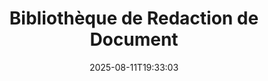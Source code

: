 ---
############################# Static ############################
layout: "family"
date:  2025-08-11T19:33:03
draft: false

product: "Redaction"
product_tag: "redaction"

lang: fr

############################# Head ############################
head_title: "Solution de Redaction de Document. Éditez ou supprimez toute donnée sensible."
head_description: "Supprimez, censurez ou masquez du texte, des images ou des métadonnées dans des fichiers PDF, des documents Word, des tableaux Excel, des présentations PowerPoint, des images, et plus encore. Utilisez notre bibliothèque dans vos applications .NET, Java, Python ou basées sur le cloud."

############################# Header ############################
title: "Bibliothèque de Redaction de Document"
description:  |
  Masquez ou supprimez des informations privées provenant de divers types de fichiers.

  Modifiez du texte ou des images pour éliminer le contenu sensible.

  Gérez les métadonnées des fichiers grâce à nos fonctionnalités avancées.

############################# Supported Platforms ###############################
supported_platforms:
  enable: true
  head_title: "Choisissez Votre Plateforme"
  title: "Indépendance de Plateforme"
  description: "La bibliothèque GroupDocs.Redaction prend en charge les systèmes d'exploitation et cadres suivants :"
  details_link_title: "En savoir plus"

  items:
    # items loop
    - title: ".NET"
      description: GroupDocs.Redaction .NET 
      color: "blue"
      tag: "net"
      link: "/redaction/net/"
      features_link: "https://docs.groupdocs.com/redaction/net/system-requirements/"
      features:
          # features loop
          - rows: "2"
            content: |
                    .NET Framework 4.6.2 or higher <br> .NET Core 3.1 or higher
      
          # features loop
          - rows: "4"
            content: |
                    Windows <br> Linux <br> Mac OS <br> Microsoft Azure
      
          # features loop
          - rows: "3"
            content: |
                    Microsoft Visual Studio <br> JetBrains Rider <br> Microsoft Visual Code
      
          # features loop
          - rows: "1"
            content: |
                    30+ file formats
      

    # items loop
    - title: "Java"
      description: GroupDocs.Redaction Java
      color: "red"
      tag: "java"
      link: "/redaction/java/"
      features_link: "https://docs.groupdocs.com/redaction/java/system-requirements/"
      features:
          # features loop
          - rows: "2"
            content: |
                    Java 8 or higher <br> Kotlin
      
          # features loop
          - rows: "4"
            content: |
                    Windows <br> Linux <br> Mac OS
      
          # features loop
          - rows: "3"
            content: |
                    IntelliJ IDEA <br> Eclipse <br> NetBeans
      
          # features loop
          - rows: "1"
            content: |
                    30+ file formats

    # items loop
    - title: "Python"
      description: GroupDocs.Redaction Python
      color: "yellow"
      tag: "python-net"
      link: "/redaction/python-net/"
      features_link: "https://docs.groupdocs.com/redaction/python-net/system-requirements/"
      features:
          # features loop
          - rows: "2"
            content: |
                    Python 3.9+ and .Net 6+
      
          # features loop
          - rows: "4"
            content: |
                    Windows <br> Linux <br> Mac OS
      
          # features loop
          - rows: "3"
            content: |
                    IDLE <br> PyCharm <br> Visual Studio Code
      
          # features loop
          - rows: "1"
            content: |
                    30+ file formats

############################# Features ###############################
features:
  enable: true
  title: "GroupDocs.Redaction en un coup d'œil"
  description: "Une solution pour gérer le contenu dans des fichiers PDF, des documents Office, des images et d'autres fichiers commerciaux."

  items:
    # items loop
    - icon: "text"
      title: "Supprimer ou Éditer du Texte"
      content: "Trouvez et censurez du texte sensible dans vos documents."

    # items loop
    - icon: "image"
      title: "Censurer des Images"
      content: "Masquez facilement des zones d'images dans vos fichiers."

    # items loop
    - icon: "template"
      title: "Gérer les Métadonnées"
      content: "Supprimez ou remplacez des métadonnées telles que l'auteur dans les documents Word ou les données EXIF dans les images."

    # items loop
    - icon: "pdf"
      title: "Fonctionnalités Avancées"
      content: "Recherchez des données à censurer à l'aide d'expressions régulières ou d'intégration AI."

############################# Code samples ############################
code_samples:
  enable: true
  title: "Exemples de Code GroupDocs.Redaction"
  description: "Cas typiques d'opérations de censure GroupDocs.Redaction."
  items:
    # code sample loop
    - title: "Comment Censurer du Texte dans des Documents PDF"
      content: |
       GroupDocs.Redaction est la meilleure solution pour censurer du texte dans vos documents en quelques étapes.
      samples:
        - language: "C#"
          color: "blue"
          content: |
            ```csharp {style=abap}   
            // Passez le chemin du fichier à censurer à une instance de Redactor
            using (Redactor redactor  = new Redactor("source.pdf"))
            {
                // Fournissez des options de censure
                var redaction = new ExactPhraseRedaction("Sensitive data", new ReplacementOptions("[hidden]"));

                // Censurez et sauvegardez le résultat
                redactor.Apply(redaction);

                var outputFile = redactor.Save();
            }   
            ```
        - language: "Java"
          color: "red"
          content: |
            ```java {style=abap}   
            // Passez le chemin du fichier à censurer à une instance de Redactor
            final Redactor redactor  = new Redactor("source.pdf");

            try 
            {
                // Fournissez des options de censure
                ExactPhraseRedaction redaction = new ExactPhraseRedaction("Sensitive data", new ReplacementOptions("[hidden]"));

                // Censurez et sauvegardez le résultat
                redactor.apply(redaction);
                redactor.save();
            }
            finally { redactor.close(); } 
            ```
        - language: "Python"
          color: "yellow"
          content: |
            ```python {style=abap}
            import groupdocs.redaction as gr
            import groupdocs.redaction.options as gro
            import groupdocs.redaction.redactions as grr

            def run():

                # Passez le chemin du fichier à censurer à une instance de Redactor
                with gr.Redactor("source.pdf") as redactor:

                    # Fournissez des options de censure
                    repl_opt = grr.ReplacementOptions("[hidden]")
                    ex_red = grr.ExactPhraseRedaction("Sensitive data", repl_opt)

                    # Censurez et sauvegardez le résultat
                    result = redactor.apply(ex_red)
        
                    so = gro.SaveOptions()
                    so.add_suffix = True
                    so.rasterize_to_pdf = False
                    result_path = redactor.save(so)
            ```

############################# Supported Formats ###############################
formats:
  enable: true
  title: "30+ Formats de Fichiers Pris en Charge"
  description: "GroupDocs.Redaction prend en charge des opérations de censure sur tous les formats de fichiers commerciaux largement utilisés."

############################# Metrics ###############################
metrics:
  enable: true
  title: "GroupDocs.Redaction Réalisations"
  description: "Découvrez les Métriques Clés qui Soulignent le Succès de Notre Bibliothèque"

  items:
    # items loop
    - number: "30+"
      title: "Formats Pris en Charge"
      content: "GroupDocs.Redaction prend en charge des opérations avec plus de 30 formats de fichiers largement utilisés."

    # items loop
    - number: "440k"
      title: "Téléchargements NuGet"
      content: "GroupDocs.Redaction pour .NET a été téléchargé plus de 440 000 fois sur NuGet."

    # items loop
    - number: "12k"
      title: "Téléchargements Maven"
      content: "GroupDocs.Redaction a plus de 12 000 téléchargements sur Maven, offrant des fonctionnalités de censure Java puissantes."

    # items loop
    - number: "140+"
      title: "Clients Satisfaits"
      content: "Des entreprises mondiales et des développeurs individuels font confiance aux produits de GroupDocs pour construire des solutions innovantes."


############################# Customers ###############################
customers:
  enable: true
  title: "Nos Clients Satisfaits"
  description: "Les bibliothèques GroupDocs sont approuvées par des marques mondialement reconnues et respectées."

  items:
    # items loop
    - title: "BenQ Corporation"
      logo: "benq"
      
    # items loop
    - title: "Nasdaq Stock Market"
      logo: "nasdaq"
      
    # items loop
    - title: "AT&T Inc."
      logo: "att"
      
    # items loop
    - title: "Customer logo AstraZeneca"
      logo: "astrazeneca"
      
    # items loop
    - title: "Central Bank of Argentina"
      logo: "argentinacentralbank"
      
    # items loop
    - title: "Roche Holding AG"
      logo: "roche"
      
    # items loop
    - title: "Capita"
      logo: "capita"
      
    # items loop
    - title: "Axa S.A."
      logo: "axa"
      
    # items loop
    - title: "Instructure Inc."
      logo: "instructure"
      
    # items loop
    - title: "Wipro"
      logo: "wipro"


############################# Actions ###############################
actions:
  enable: true
  title: "Prêt à Commencer?"
  description: "Essayez gratuitement les fonctionnalités de GroupDocs.Redaction sur votre plateforme."

  items:
    # items loop
    - title: ".NET"
      color: "blue"
      link: "/redaction/net/"

    # items loop
    - title: "Java"
      color: "red"
      link: "/redaction/java/"

    # items loop
    - title: "Node.js"
      color: "yellow"
      link: "/redaction/python-net/"   

############################# FAQ ###############################
faq:
  enable: true
  title: "Questions Fréquemment Posées"
  description: "Réponses aux questions les plus fréquemment posées."

  items:
    # items loop
    - question: "La bibliothèque GroupDocs.Redaction nécessite-t-elle un logiciel tiers pour manipuler des documents?"
      answer: "GroupDocs.Redaction ne nécessite aucun logiciel externe tel qu'Adobe Acrobat, Microsoft Office ou autres."

    # items loop
    - question: "Puis-je essayer la bibliothèque GroupDocs.Redaction avant d'acheter?"
      answer: "Oui, vous pouvez essayer GroupDocs.Redaction sans acheter de licence. Il fonctionne en mode essai, ce qui ajoute des badges d'essai et limite la sortie aux 3 premières pages. Pour tester sans restrictions, demandez une licence temporaire de 30 jours. Pour plus de détails, [voir](https://purchase.groupdocs.com/temporary-license/)."

    # items loop
    - question: "Quelles options de licence sont disponibles?"
      answer: "Nous offrons plusieurs types de licences en fonction de vos besoins en développement et distribution. Celles-ci incluent des licences basées sur les développeurs, les sites et les licences mesurées selon l'utilisation. En savoir plus [ici](https://purchase.groupdocs.com/pricing/redaction/net/)."

############################# Cloud Links ###############################
cloud_links:
  enable: false
  title: "GroupDocs.Redaction APIs Low-Code"
  description: "Intégrez la censure de documents dans n'importe quelle application en utilisant notre API REST basée sur le cloud."
  
  items:
    # items loop
    - title: "GroupDocs.Redaction Cloud for cURL"
      content: "Utilisez des commandes cURL avec notre API Cloud REST pour censurer des documents dans une large gamme de formats de fichiers pris en charge."
      icon: "groupdocs_redaction-for-curl"
      link: "https://products.groupdocs.cloud/redaction/curl"

    # items loop
    - title: "GroupDocs.Redaction Cloud for .NET"
      content: "Extrayez des images, du texte et des métadonnées ou censurez des documents en utilisant des modèles dans des applications Microsoft .NET."
      icon: "groupdocs_redaction-for-net"
      link: "https://products.groupdocs.cloud/redaction/net"

    # items loop
    - title: "GroupDocs.Redaction Cloud for Java"
      content: "SDK Java pour censurer des documents et extraire des données dans vos applications basées sur Java."
      icon: "groupdocs_redaction-for-java"
      link: "https://products.groupdocs.cloud/redaction/java"

############################# App links ###############################
app_links:
  enable: true
  title: "GroupDocs.Redaction Applications Sans Code"
  description: "Une application web qui vous permet de censurer plus de 30 formats de fichiers populaires directement dans votre navigateur."

  items:
    # items loop
    - title: "GroupDocs.Redaction Total"
      content: "Outil en ligne gratuit pour censurer Word, Excel, PowerPoint, PDF et plus de 30 autres types de fichiers."
      icon: "groupdocs_redaction-app"
      link: "https://products.groupdocs.app/redaction/total"

    # items loop
    - title: "GroupDocs.Redaction DOCX"
      content: "Censurez des documents Word dans votre navigateur et extrayez des images, du texte ou des métadonnées."
      icon: "groupdocs_words-app"
      link: "https://products.groupdocs.app/redaction/docx"

    # items loop
    - title: "GroupDocs.Redaction PDF"
      content: "Outil de censure PDF gratuit qui fonctionne sur n'importe quel appareil ou plateforme sans limitations."
      icon: "groupdocs_pdf-app"
      link: "https://products.groupdocs.app/redaction/pdf"


      


---